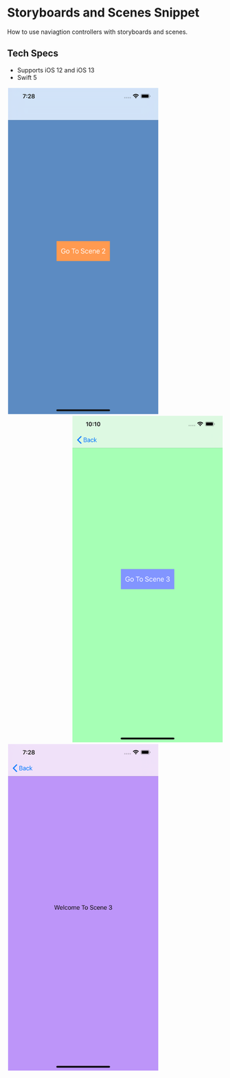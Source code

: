 # Storyboards and Scenes Snippet

How to use naviagtion controllers with storyboards and scenes.

## Tech Specs

- Supports iOS 12 and iOS 13
- Swift 5

<p>
  <img align="left" style="padding: 2px;" src="images/image1.png" width="350" title="Image 1">
  <img align="right" style="padding: 2px;" src="images/image2.png" width="350" title="Image 2">
</p>

<p>
	<img align="left" style="padding: 2px;" src="images/image3.png" width="350" title="Image 3">
</p>

